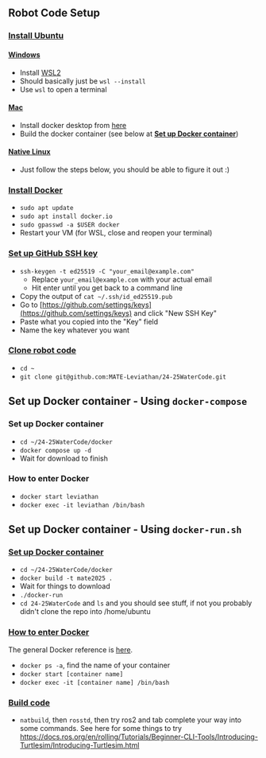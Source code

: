## **Robot Code Setup**

### [**Install Ubuntu**](#install-ubuntu)
#### [**Windows**](#windows)
- Install [WSL2](https://docs.microsoft.com/en-us/windows/wsl/install-win10)
- Should basically just be `wsl --install`
- Use `wsl` to open a terminal

#### [**Mac**](#mac)
- Install docker desktop from [here](https://docs.docker.com/docker-for-mac/install/)
- Build the docker container (see below at [**Set up Docker container**](#set-up-docker-container))

#### [**Native Linux**](#native)
- Just follow the steps below, you should be able to figure it out :) 

### [**Install Docker**](#install-docker)
- `sudo apt update`
- `sudo apt install docker.io`
- `sudo gpasswd -a $USER docker`
- Restart your VM (for WSL, close and reopen your terminal)

### [**Set up GitHub SSH key**](#set-up-github-ssh-key)
- `ssh-keygen -t ed25519 -C "your_email@example.com"`
    - Replace `your_email@example.com` with your actual email
    - Hit enter until you get back to a command line
- Copy the output of `cat ~/.ssh/id_ed25519.pub`
- Go to [https://github.com/settings/keys](https://github.com/settings/keys) and click "New SSH Key"
- Paste what you copied into the "Key" field
- Name the key whatever you want

### [**Clone robot code**](#clone-robot-code)
- `cd ~`
- `git clone git@github.com:MATE-Leviathan/24-25WaterCode.git`

## Set up Docker container - Using `docker-compose`

### Set up Docker container
- `cd ~/24-25WaterCode/docker`
- `docker compose up -d`
- Wait for download to finish

### How to enter Docker
- `docker start leviathan`
- `docker exec -it leviathan /bin/bash`

## Set up Docker container - Using `docker-run.sh`

### [**Set up Docker container**](#set-up-docker-container)
- `cd ~/24-25WaterCode/docker`
- `docker build -t mate2025 .`
- Wait for things to download
- `./docker-run`
- `cd 24-25WaterCode` and `ls` and you should see stuff, if not you probably didn't clone the repo into /home/ubuntu 


### [**How to enter Docker**](#how-to-enter-docker)
The general Docker reference is [here](/tools/docker.md).
- `docker ps -a`, find the name of your container
- `docker start [container name]`
- `docker exec -it [container name] /bin/bash`

### [**Build code**](#build-code)
- `natbuild`, then `rosstd`, then try ros2 and tab complete your way into some commands. See here for some things to try https://docs.ros.org/en/rolling/Tutorials/Beginner-CLI-Tools/Introducing-Turtlesim/Introducing-Turtlesim.html
